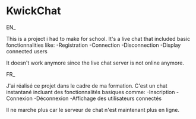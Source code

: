 # KwickChat


EN_

This is a project i had to make for school. It's a live chat that included basic fonctionnalities like:
-Registration
-Connection
-Disconnection
-Display connected users

It doesn't work anymore since the live chat server is not online anymore.


FR_

J'ai réalisé ce projet dans le cadre de ma formation. C'est un chat instantané incluant des fonctionnalités basiques comme:
-Inscription
-Connexion
-Déconnexion
-Affichage des utilisateurs connectés

Il ne marche plus car le serveur de chat n'est maintenant plus en ligne.
